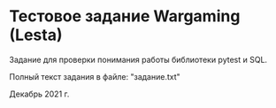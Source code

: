 # Тестовое задание Wargaming (Lesta)

Задание для проверки понимания работы библиотеки pytest и SQL.

Полный текст задания в файле: "задание.txt"

Декабрь 2021 г.
